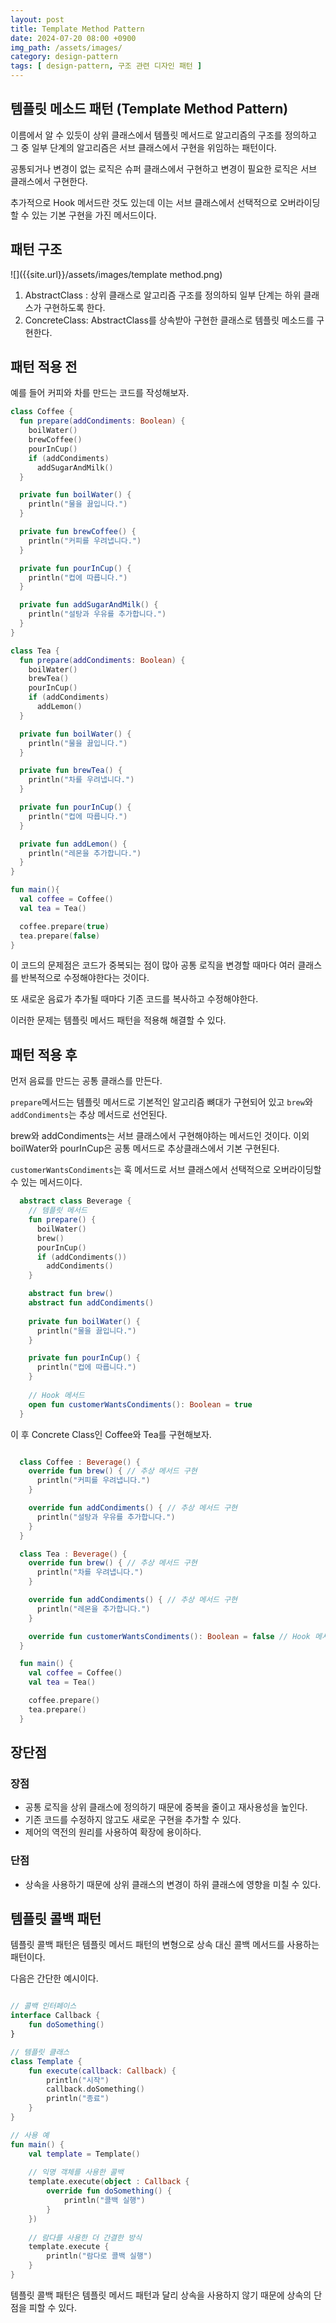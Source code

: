 ```yaml
---
layout: post
title: Template Method Pattern
date: 2024-07-20 08:00 +0900
img_path: /assets/images/
category: design-pattern
tags: [ design-pattern, 구조 관련 디자인 패턴 ]
---
```


## 템플릿 메소드 패턴 (Template Method Pattern)

이름에서 알 수 있듯이 상위 클래스에서 템플릿 메서드로 알고리즘의 구조를 정의하고 그 중 일부 단계의 알고리즘은 서브 클래스에서 구현을 위임하는 패턴이다.

공통되거나 변경이 없는 로직은 슈퍼 클래스에서 구현하고 변경이 필요한 로직은 서브 클래스에서 구현한다.

추가적으로 Hook 메서드란 것도 있는데 이는 서브 클래스에서 선택적으로 오버라이딩할 수 있는 기본 구현을 가진 메서드이다.

## 패턴 구조

![]({{site.url}}/assets/images/template method.png)

1. AbstractClass : 상위 클래스로 알고리즘 구조를 정의하되 일부 단계는 하위 클래스가 구현하도록 한다.
2. ConcreteClass: AbstractClass를 상속받아 구현한 클래스로 템플릿 메소드를 구현한다.

## 패턴 적용 전

예를 들어 커피와 차를 만드는 코드를 작성해보자.

```kotlin
class Coffee {
  fun prepare(addCondiments: Boolean) {
    boilWater()
    brewCoffee()
    pourInCup()
    if (addCondiments)
      addSugarAndMilk()
  }

  private fun boilWater() {
    println("물을 끓입니다.")
  }

  private fun brewCoffee() {
    println("커피를 우려냅니다.")
  }

  private fun pourInCup() {
    println("컵에 따릅니다.")
  }

  private fun addSugarAndMilk() {
    println("설탕과 우유를 추가합니다.")
  }
}

class Tea {
  fun prepare(addCondiments: Boolean) {
    boilWater()
    brewTea()
    pourInCup()
    if (addCondiments)
      addLemon()
  }

  private fun boilWater() {
    println("물을 끓입니다.")
  }

  private fun brewTea() {
    println("차를 우려냅니다.")
  }

  private fun pourInCup() {
    println("컵에 따릅니다.")
  }

  private fun addLemon() {
    println("레몬을 추가합니다.")
  }
}

fun main(){
  val coffee = Coffee()
  val tea = Tea()

  coffee.prepare(true)
  tea.prepare(false)
}
``` 

이 코드의 문제점은 코드가 중복되는 점이 많아 공통 로직을 변경할 때마다 여러 클래스를 반복적으로 수정해야한다는 것이다.

또 새로운 음료가 추가될 때마다 기존 코드를 복사하고 수정해야한다. 

이러한 문제는 템플릿 메서드 패턴을 적용해 해결할 수 있다.

## 패턴 적용 후

먼저 음료를 만드는 공통 클래스를 만든다. 

`prepare`메서드는 템플릿 메서드로 기본적인 알고리즘 뼈대가 구현되어 있고 `brew`와 `addCondiments`는 추상 메서드로 선언된다. 

brew와 addCondiments는 서브 클래스에서 구현해야하는 메서드인 것이다. 이외 boilWater와 pourInCup은 공통 메서드로 추상클래스에서 기본 구현된다.

`customerWantsCondiments`는 훅 메서드로 서브 클래스에서 선택적으로 오버라이딩할 수 있는 메서드이다. 

```kotlin
  abstract class Beverage {
    // 템플릿 메서드
    fun prepare() {
      boilWater()
      brew()
      pourInCup()
      if (addCondiments())
        addCondiments()
    }

    abstract fun brew()
    abstract fun addCondiments()
  
    private fun boilWater() {
      println("물을 끓입니다.")
    }

    private fun pourInCup() {
      println("컵에 따릅니다.")
    }
        
    // Hook 메서드
    open fun customerWantsCondiments(): Boolean = true
  }
```

이 후 Concrete Class인 Coffee와 Tea를 구현해보자.

```kotlin

  class Coffee : Beverage() {
    override fun brew() { // 추상 메서드 구현
      println("커피를 우려냅니다.")
    }

    override fun addCondiments() { // 추상 메서드 구현
      println("설탕과 우유를 추가합니다.")
    }
  }

  class Tea : Beverage() {
    override fun brew() { // 추상 메서드 구현
      println("차를 우려냅니다.")
    }

    override fun addCondiments() { // 추상 메서드 구현
      println("레몬을 추가합니다.")
    }

    override fun customerWantsCondiments(): Boolean = false // Hook 메서드 오버라이딩
  }

  fun main() {
    val coffee = Coffee()
    val tea = Tea()

    coffee.prepare()
    tea.prepare() 
  }

```

## 장단점

### 장점

- 공통 로직을 상위 클래스에 정의하기 때문에 중복을 줄이고 재사용성을 높인다.
- 기존 코드를 수정하지 않고도 새로운 구현을 추가할 수 있다.
- 제어의 역전의 원리를 사용하여 확장에 용이하다.

### 단점

- 상속을 사용하기 때문에 상위 클래스의 변경이 하위 클래스에 영향을 미칠 수 있다.


## 템플릿 콜백 패턴

템플릿 콜백 패턴은 템플릿 메서드 패턴의 변형으로 상속 대신 콜백 메서드를 사용하는 패턴이다.

다음은 간단한 예시이다.
```kotlin

// 콜백 인터페이스
interface Callback {
    fun doSomething()
}

// 템플릿 클래스
class Template {
    fun execute(callback: Callback) {
        println("시작")
        callback.doSomething()
        println("종료")
    }
}

// 사용 예
fun main() {
    val template = Template()
    
    // 익명 객체를 사용한 콜백
    template.execute(object : Callback {
        override fun doSomething() {
            println("콜백 실행")
        }
    })
    
    // 람다를 사용한 더 간결한 방식
    template.execute {
        println("람다로 콜백 실행")
    }
}

```

템플릿 콜백 패턴은 템플릿 메서드 패턴과 달리 상속을 사용하지 않기 때문에 상속의 단점을 피할 수 있다.







